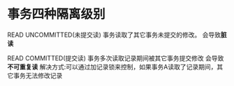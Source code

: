 # 事务四种隔离级别

READ UNCOMMITTED(未提交读)
事务读取了其它事务未提交的修改。
会导致**脏读**

READ COMMITTED(提交读)
事务多次读取记录期间被其它事务提交修改
会导致**不可重复读**
解决方式:可以通过加记录锁来控制，如果事务A读取了记录期间，其它事务无法修改记录


